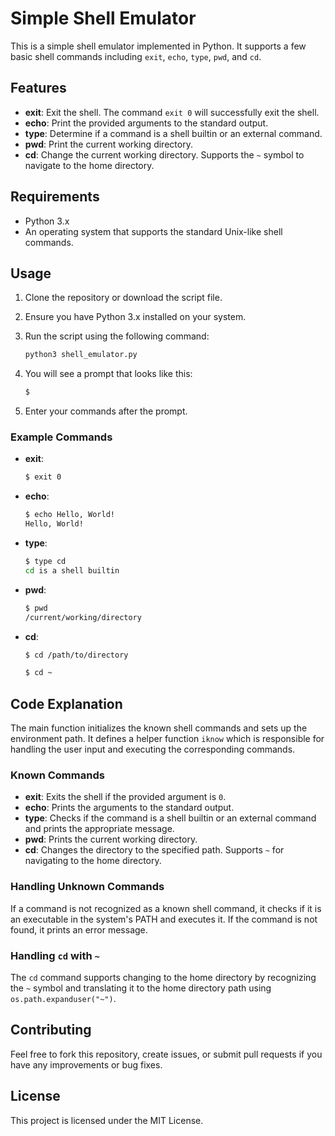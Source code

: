 # Simple Shell Emulator

This is a simple shell emulator implemented in Python. It supports a few basic shell commands including `exit`, `echo`, `type`, `pwd`, and `cd`.

## Features

- **exit**: Exit the shell. The command `exit 0` will successfully exit the shell.
- **echo**: Print the provided arguments to the standard output.
- **type**: Determine if a command is a shell builtin or an external command.
- **pwd**: Print the current working directory.
- **cd**: Change the current working directory. Supports the `~` symbol to navigate to the home directory.

## Requirements

- Python 3.x
- An operating system that supports the standard Unix-like shell commands.

## Usage

1. Clone the repository or download the script file.
2. Ensure you have Python 3.x installed on your system.
3. Run the script using the following command:

    ```bash
    python3 shell_emulator.py
    ```

4. You will see a prompt that looks like this:

    ```bash
    $
    ```

5. Enter your commands after the prompt.

### Example Commands

- **exit**:
    ```bash
    $ exit 0
    ```

- **echo**:
    ```bash
    $ echo Hello, World!
    Hello, World!
    ```

- **type**:
    ```bash
    $ type cd
    cd is a shell builtin
    ```

- **pwd**:
    ```bash
    $ pwd
    /current/working/directory
    ```

- **cd**:
    ```bash
    $ cd /path/to/directory
    ```

    ```bash
    $ cd ~
    ```

## Code Explanation

The main function initializes the known shell commands and sets up the environment path. It defines a helper function `iknow` which is responsible for handling the user input and executing the corresponding commands.

### Known Commands

- **exit**: Exits the shell if the provided argument is `0`.
- **echo**: Prints the arguments to the standard output.
- **type**: Checks if the command is a shell builtin or an external command and prints the appropriate message.
- **pwd**: Prints the current working directory.
- **cd**: Changes the directory to the specified path. Supports `~` for navigating to the home directory.

### Handling Unknown Commands

If a command is not recognized as a known shell command, it checks if it is an executable in the system's PATH and executes it. If the command is not found, it prints an error message.

### Handling `cd` with `~`

The `cd` command supports changing to the home directory by recognizing the `~` symbol and translating it to the home directory path using `os.path.expanduser("~")`.

## Contributing

Feel free to fork this repository, create issues, or submit pull requests if you have any improvements or bug fixes.

## License

This project is licensed under the MIT License.
